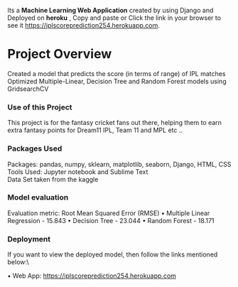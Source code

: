 Its a **Machine Learning Web Application** created by using Django and Deployed on __heroku__ , Copy and paste or Click the link in your browser to see it  https://iplscoreprediction254.herokuapp.com.

# Project Overview 
Created a model that predicts the score (in terms of range) of IPL matches\
Optimized Multiple-Linear, Decision Tree and Random Forest models using GridsearchCV

### Use of this Project

This project is for the fantasy cricket fans out there, helping them to earn extra fantasy points for Dream11 IPL, Team 11 and MPL etc ..

### Packages Used
Packages: pandas, numpy, sklearn, matplotlib, seaborn, Django, HTML, CSS\
Tools Used: Jupyter notebook and Sublime Text \
Data Set taken from the kaggle

### Model evaluation

Evaluation metric: Root Mean Squared Error (RMSE)
• Multiple Linear Regression - 15.843
• Decision Tree - 23.044
• Random Forest - 18.171

### Deployment

If you want to view the deployed model, then follow the links mentioned below:\

• Web App: https://iplscoreprediction254.herokuapp.com


